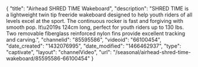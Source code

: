 {
    "title": "Airhead SHRED TIME Wakeboard",
    "description": "SHRED TIME is a lightweight twin tip freeride wakeboard designed to help youth riders of all levels excel at the sport. The continuous rocker is fast and forgiving with smooth pop. It\u2019s 124cm long, perfect for youth riders up to 130 lbs. Two removable fiberglass reinforced nylon fins provide excellent tracking and carving.",
    "channelid": "85595586",
    "videoid": "66100454",
    "date_created": "1432076995",
    "date_modified": "1466462937",
    "type": "captivate",
    "layout": "channelVideo",
    "url": "\/seasonal\/airhead-shred-time-wakeboard\/85595586-66100454"
}